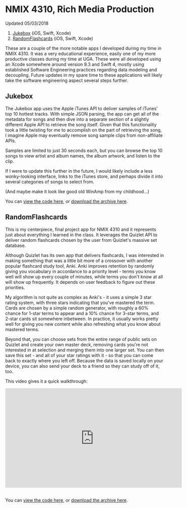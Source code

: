 # NMIX 4310, Rich Media Production
Updated 05/03/2018

1. [Jukebox](#jukebox) (iOS, Swift, Xcode)
2. [RandomFlashcards](#randomflashcards) (iOS, Swift, Xcode)

These are a couple of the more notable apps I developed during my time in NMIX 4310. It was a very educational experience, easily one of my more productive classes during my time at UGA. These were all developed using an Xcode somewhere around version 9.3 and Swift 4, mostly using established Software Engineering practices regarding data modeling and decoupling. Future updates in my spare time to these applications will likely take the software engineering aspect several steps further.

## Jukebox

The Jukebox app uses the Apple iTunes API to deliver samples of iTunes' top 10 hottest tracks. With simple JSON parsing, the app can get all of the metadata for songs and then dive into a separate section of a slightly different Apple API to retrieve the song itself. Given that this functionality took a little twisting for me to accomplish on the part of retrieving the song, I imagine Apple may eventually remove song sample clips from non-affiliate APIs.

Samples are limited to just 30 seconds each, but you can browse the top 10 songs to view artist and album names, the album artwork, and listen to the clip.

If I were to update this further in the future, I would likely include a less wonky-looking interface, links to the iTunes store, and perhaps divide it into several categories of songs to select from.

(And maybe make it look like good old WinAmp from my childhood...)

You can [view the code here](https://github.com/Jorycle/NMIX-4310/tree/master/Jukebox), or [download the archive here](https://github.com/Jorycle/NMIX-4310/raw/master/Jukebox.zip).

## RandomFlashcards

This is my centerpiece, final project app for NMIX 4310 and it represents just about everything I learned in the class. It leverages the Quizlet API to deliver random flashcards chosen by the user from Quizlet's massive set database.

Although Quizlet has its own app that delivers flashcards, I was interested in making something that was a little bit more of a crossover with another popular flashcard study tool, Anki. Anki improves retention by randomly giving you vocabulary in accordance to a priority level - terms you know well will show up every couple of minutes, while terms you don't know at all will show up frequently. It depends on user feedback to figure out these priorities.

My algorithm is not quite as complex as Anki's - it uses a simple 3 star rating system, with three stars indicating that you've mastered the term. Cards are chosen by a simple random generator, with roughly a 60% chance for 1-star terms to appear and a 10% chance for 3-star terms, and 2-star cards sit somewhere inbetween. In practice, it usually works pretty well for giving you new content while also refreshing what you know about mastered terms.

Beyond that, you can choose sets from the entire range of public sets on Quizlet and create your own master deck, removing cards you're not interested in at selection and merging them into one larger set. You can then save this set - and all of your star ratings with it - so that you can come back to exactly where you left off. Because the data is saved locally on your device, you can also send your deck to a friend so they can study off of it, too.

This video gives it a quick walkthrough:
<iframe width="560" height="315" src="https://www.youtube-nocookie.com/embed/WNgWUa39f28?rel=0" frameborder="0" allow="autoplay; encrypted-media" allowfullscreen></iframe><br><br>


You can [view the code here](https://github.com/Jorycle/NMIX-4310/tree/master/RandomFlashcards), or [download the archive here](https://github.com/Jorycle/NMIX-4310/raw/master/RandomFlashcards.zip).
